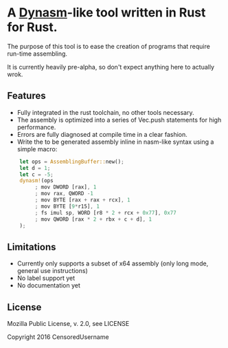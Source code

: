 # A [Dynasm](http://luajit.org/dynasm.html)-like tool written in Rust for Rust.

The purpose of this tool is to ease the creation of programs that require run-time assembling.

It is currently heavily pre-alpha, so don't expect anything here to actually wrok.

## Features

- Fully integrated in the rust toolchain, no other tools necessary.
- The assembly is optimized into a series of Vec<u8>.push statements for high performance.
- Errors are fully diagnosed at compile time in a clear fashion.
- Write the to be generated assembly inline in nasm-like syntax using a simple macro:

```rust
    let ops = AssemblingBuffer::new();
    let d = 1;
    let c = -5;
    dynasm!(ops
         ; mov DWORD [rax], 1
         ; mov rax, QWORD -1
         ; mov BYTE [rax + rax + rcx], 1
         ; mov BYTE [9*r15], 1
         ; fs imul sp, WORD [r8 * 2 + rcx + 0x77], 0x77
         ; mov QWORD [rax * 2 + rbx + c + d], 1
    );
```

## Limitations

- Currently only supports a subset of x64 assembly (only long mode, general use instructions)
- No label support yet
- No documentation yet

## License

Mozilla Public License, v. 2.0, see LICENSE

Copyright 2016 CensoredUsername
